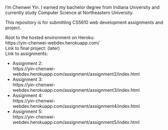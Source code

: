 I’m Chenwei Yin. I earned my bachelor degree from Indiana University and currently study Computer Science at Northeastern University.
<p>This repository is for submitting CS5610 web development assignments and project.</p>
Root to the hosted environment on Heroku: </br>
https://yin-chenwei-webdev.herokuapp.com/ </br>
Link to final project: (later) </br>
Link to assignments:
<ul>
<li>Assignment 2:<br> https://yin-chenwei-webdev.herokuapp.com/assignment/assignment2/index.html</li>
<li>Assignment 3:<br> https://yin-chenwei-webdev.herokuapp.com/assignment/assignment3/index.html</li>
<li>Assignment 4:<br> https://yin-chenwei-webdev.herokuapp.com/assignment/assignment4/index.html</li>
<li>Assignment 5:<br> https://yin-chenwei-webdev.herokuapp.com/assignment/assignment5/index.html</li>
</ul>
</br>
